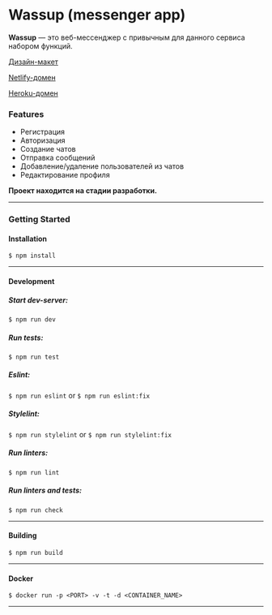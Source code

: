 # Wassup (messenger app)

**Wassup** — это веб-мессенджер с привычным для данного сервиса набором функций.

[Дизайн-макет](https://www.figma.com/file/CMuaKeTrpFbWYlssKF3IFE/Wassup?node-id=0%3A1 "Дизайн-макет")

[Netlify-домен](https://elaborate-medovik-c1bd79.netlify.app/ "Netlify-домен")

[Heroku-домен](https://wassup-messenger-app.herokuapp.com/ "Heroku-домен")

### Features

- Регистрация
- Авторизация
- Создание чатов
- Отправка сообщений
- Добавление/удаление пользователей из чатов
- Редактирование профиля

**Проект находится на стадии разработки.**

------------

### Getting Started

#### Installation

`$ npm install`

------------


#### Development

##### Start dev-server:

`$ npm run dev`

##### Run tests:

`$ npm run test`

##### Eslint:

`$ npm run eslint` or `$ npm run eslint:fix`

##### Stylelint:

`$ npm run stylelint` or `$ npm run stylelint:fix`

##### Run linters:

`$ npm run lint`

##### Run linters and tests:

`$ npm run check`

------------


#### Building

`$ npm run build`

------------

#### Docker

`$ docker run -p <PORT> -v -t -d <CONTAINER_NAME>`

------------
